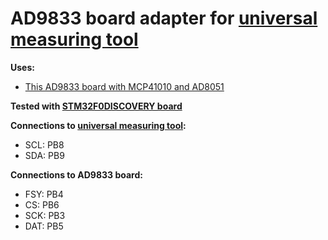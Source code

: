 # AD9833 board adapter for [universal measuring tool](../stm32f401_meter)

**Uses:**
- [This AD9833 board with MCP41010 and AD8051](https://www.amazon.de/gp/product/B0838T3PN8)

**Tested with [STM32F0DISCOVERY board](https://www.st.com/en/evaluation-tools/stm32f0discovery.html)**

**Connections to [universal measuring tool](../stm32f401_meter):**
- SCL: PB8
- SDA: PB9

**Connections to AD9833 board:**
- FSY: PB4
- CS: PB6
- SCK: PB3
- DAT: PB5
